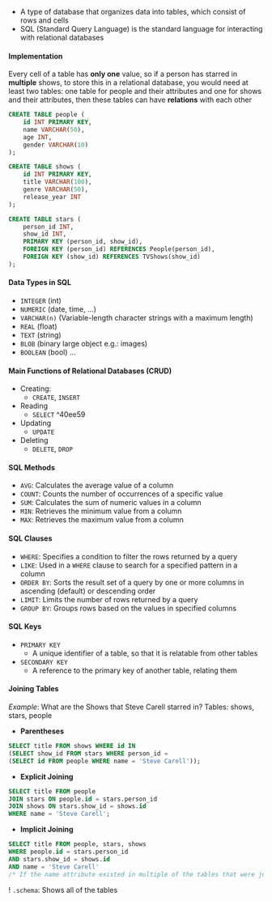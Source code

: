 - A type of database that organizes data into tables, which consist of rows and cells
- SQL (Standard Query Language) is the standard language for interacting with relational databases

#### Implementation

Every cell of a table has **only one** value, so if a person has starred in **multiple** shows, to store this in a relational database, you would need at least two tables: one table for people and their attributes and one for shows and their attributes, then these tables can have **relations** with each other

```SQL
CREATE TABLE people (
    id INT PRIMARY KEY,
    name VARCHAR(50),
    age INT,
    gender VARCHAR(10)
);

CREATE TABLE shows (
    id INT PRIMARY KEY,
    title VARCHAR(100),
    genre VARCHAR(50),
    release_year INT
);

CREATE TABLE stars (
    person_id INT,
    show_id INT,
    PRIMARY KEY (person_id, show_id),
    FOREIGN KEY (person_id) REFERENCES People(person_id),
    FOREIGN KEY (show_id) REFERENCES TVShows(show_id)
);
```

#### Data Types in SQL
- `INTEGER`        (int)
- `NUMERIC`        (date, time, ...)
- `VARCHAR(n)` (Variable-length character strings with a maximum length)
- `REAL`              (float)
- `TEXT`              (string)
- `BLOB`              (binary large object e.g.: images)
- `BOOLEAN`        (bool)
...

#### Main Functions of Relational Databases (CRUD)
- Creating:
	- `CREATE`, `INSERT`
- Reading
	- `SELECT` ^40ee59
- Updating
	- `UPDATE`
- Deleting
	- `DELETE`, `DROP`

#### SQL Methods
- `AVG`: Calculates the average value of a column
- `COUNT`: Counts the number of occurrences of a specific value
- `SUM`: Calculates the sum of numeric values in a column
- `MIN`: Retrieves the minimum value from a column
- `MAX`: Retrieves the maximum value from a column

#### SQL Clauses
- `WHERE`: Specifies a condition to filter the rows returned by a query
- `LIKE`: Used in a `WHERE` clause to search for a specified pattern in a column
- `ORDER BY`: Sorts the result set of a query by one or more columns in ascending (default) or descending order
- `LIMIT`: Limits the number of rows returned by a query
- `GROUP BY`: Groups rows based on the values in specified columns

#### SQL Keys
- `PRIMARY KEY`
	- A unique identifier of a table, so that it is relatable from other tables
- `SECONDARY KEY`
	- A reference to the primary key of another table, relating them

#### Joining Tables

*Example*: 
What are the Shows that Steve Carell starred in?
Tables: shows, stars, people

- **Parentheses**
```SQL
SELECT title FROM shows WHERE id IN 
(SELECT show_id FROM stars WHERE person_id = 
(SELECT id FROM people WHERE name = 'Steve Carell'));
```
- **Explicit Joining**
```SQL
SELECT title FROM people 
JOIN stars ON people.id = stars.person_id
JOIN shows ON stars.show_id = shows.id
WHERE name = 'Steve Carell';
```
- **Implicit Joining**
```SQL
SELECT title FROM people, stars, shows
WHERE people.id = stars.person_id
AND stars.show_id = shows.id
AND name = 'Steve Carell'
/* If the name attribute existed in multiple of the tables that were joined, then the table would need to be specified -> table.attribute */
```

! `.schema`: Shows all of the tables